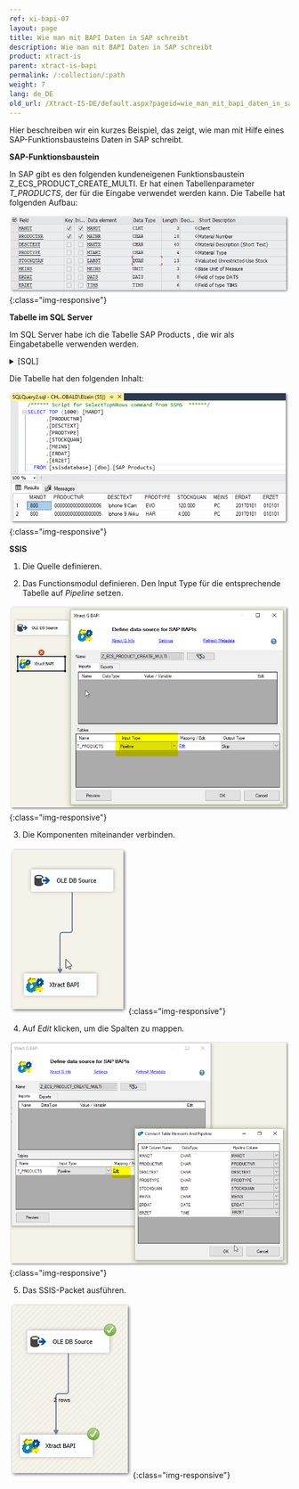 ```yaml
---
ref: xi-bapi-07
layout: page
title: Wie man mit BAPI Daten in SAP schreibt
description: Wie man mit BAPI Daten in SAP schreibt
product: xtract-is
parent: xtract-is-bapi
permalink: /:collection/:path
weight: 7
lang: de_DE
old_url: /Xtract-IS-DE/default.aspx?pageid=wie_man_mit_bapi_daten_in_sap_schreibt
---
```


Hier beschreiben wir ein kurzes Beispiel, das zeigt, wie man mit Hilfe eines SAP-Funktionsbausteins Daten in SAP schreibt. 


**SAP-Funktionsbaustein**

In SAP gibt es den folgenden kundeneigenen Funktionsbaustein Z_ECS_PRODUCT_CREATE_MULTI. 
Er hat einen Tabellenparameter *T_PRODUCTS*, der für die Eingabe verwendet werden kann. Die Tabelle hat folgenden Aufbau:

![ssis-write-sap-01](/img/content/ssis-write-sap-01.png){:class="img-responsive"}

**Tabelle im SQL Server** 

Im SQL Server habe ich die Tabelle SAP Products , die wir als Eingabetabelle verwenden werden. 

<details>
<summary>[SQL]</summary>
{% highlight sql %}
CREATE TABLE [SAP Products] (
    [MANDT] nvarchar(3),
    [PRODUCTNR] nvarchar(18),
    [DESCTEXT] nvarchar(40),
    [PRODTYPE] nvarchar(4),
    [STOCKQUAN] numeric(18,3),
    [MEINS] nvarchar(3),
    [ERDAT] nvarchar(8),
    [ERZET] nvarchar(6)
)
{% endhighlight %}
</details>

Die Tabelle hat den folgenden Inhalt:

![ssis-write-sql-01](/img/content/ssis-write-sql-01.png){:class="img-responsive"}

**SSIS** 

1.	Die Quelle definieren. 

2.	Das Functionsmodul definieren. Den Input Type für die entsprechende Tabelle auf *Pipeline* setzen.

![ssis-write-xtractis-fuba-01](/img/content/ssis-write-xtractis-fuba-01.png){:class="img-responsive"}

3. Die Komponenten miteinander verbinden. 

![ssis-write-xtractis-fuba-02](/img/content/ssis-write-xtractis-fuba-02.png){:class="img-responsive"}

4. Auf *Edit*  klicken, um die Spalten zu mappen. 

![ssis-write-xtractis-fuba-03](/img/content/ssis-write-xtractis-fuba-03.png){:class="img-responsive"}

5. Das SSIS-Packet ausführen. 

![ssis-write-xtractis-fuba-04](/img/content/ssis-write-xtractis-fuba-04.png){:class="img-responsive"}

